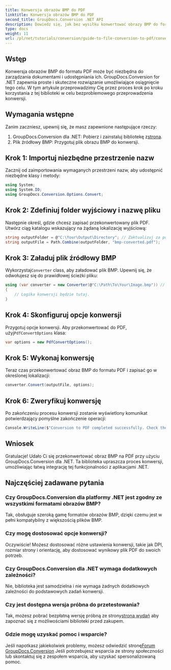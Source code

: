 ```yaml
---
title: Konwersja obrazów BMP do PDF
linktitle: Konwersja obrazów BMP do PDF
second_title: GroupDocs.Conversion .NET API
description: Dowiedz się, jak bez wysiłku konwertować obrazy BMP do formatu PDF za pomocą GroupDocs.Conversion dla .NET. Ten kompleksowy samouczek krok po kroku obejmuje wymagania wstępne, obsługę plików źródłowych i opcje dostosowywania.
type: docs
weight: 11
url: /pl/net/tutorials/conversion/guide-to-file-conversion-to-pdf/converting-bmp-to-pdf/
---
```

## Wstęp

Konwersja obrazów BMP do formatu PDF może być niezbędna do zarządzania dokumentami i udostępniania ich. GroupDocs.Conversion for .NET zapewnia proste i skuteczne rozwiązanie umożliwiające osiągnięcie tego celu. W tym artykule przeprowadzimy Cię przez proces krok po kroku korzystania z tej biblioteki w celu bezproblemowego przeprowadzenia konwersji.

## Wymagania wstępne

Zanim zaczniesz, upewnij się, że masz zapewnione następujące rzeczy:

1.  GroupDocs.Conversion dla .NET: Pobierz i zainstaluj bibliotekę z[strona](https://releases.groupdocs.com/conversion/net/).
2. Plik źródłowy BMP: Przygotuj plik obrazu BMP do konwersji.

## Krok 1: Importuj niezbędne przestrzenie nazw

Zacznij od zaimportowania wymaganych przestrzeni nazw, aby udostępnić niezbędne klasy i metody:

```csharp
using System;
using System.IO;
using GroupDocs.Conversion.Options.Convert;
```

## Krok 2: Zdefiniuj folder wyjściowy i nazwę pliku

Następnie określ, gdzie chcesz zapisać przekonwertowany plik PDF. Utwórz ciąg katalogu wskazujący na żądaną lokalizację wyjściową:

```csharp
string outputFolder = @"C:\Your\Output\Directory"; // Zaktualizuj za pomocą ścieżki katalogu
string outputFile = Path.Combine(outputFolder, "bmp-converted.pdf");
```

## Krok 3: Załaduj plik źródłowy BMP

 Wykorzystaj`Converter` class, aby załadować plik BMP. Upewnij się, że odwołujesz się do prawidłowej ścieżki pliku:

```csharp
using (var converter = new Converter(@"C:\Path\To\Your\Image.bmp")) // Zaktualizuj za pomocą ścieżki pliku BMP
{
    // Logika konwersji będzie tutaj.
}
```

## Krok 4: Skonfiguruj opcje konwersji

 Przygotuj opcje konwersji. Aby przekonwertować do PDF, użyj`PdfConvertOptions` klasa:

```csharp
var options = new PdfConvertOptions();
```

## Krok 5: Wykonaj konwersję

Teraz czas przekonwertować obraz BMP do formatu PDF i zapisać go w określonej lokalizacji:

```csharp
converter.Convert(outputFile, options);
```

## Krok 6: Zweryfikuj konwersję

Po zakończeniu procesu konwersji zostanie wyświetlony komunikat potwierdzający pomyślne zakończenie operacji:

```csharp
Console.WriteLine($"Conversion to PDF completed successfully. Check the output in: {outputFolder}");
```

## Wniosek

Gratulacje! Udało Ci się przekonwertować obraz BMP na PDF przy użyciu GroupDocs.Conversion dla .NET. Ta biblioteka upraszcza proces konwersji, umożliwiając łatwą integrację tej funkcjonalności z aplikacjami .NET.

## Najczęściej zadawane pytania

### Czy GroupDocs.Conversion dla platformy .NET jest zgodny ze wszystkimi formatami obrazów BMP?

Tak, obsługuje szeroką gamę formatów obrazów BMP, dzięki czemu jest w pełni kompatybilny z większością plików BMP.

### Czy mogę dostosować opcje konwersji?

Oczywiście! Możesz dostosować różne ustawienia konwersji, takie jak DPI, rozmiar strony i orientację, aby dostosować wynikowy plik PDF do swoich potrzeb.

### Czy GroupDocs.Conversion dla .NET wymaga dodatkowych zależności?

Nie, biblioteka jest samodzielna i nie wymaga żadnych dodatkowych zależności do podstawowych zadań konwersji.

### Czy jest dostępna wersja próbna do przetestowania?

Tak, możesz pobrać bezpłatną wersję próbną ze strony[strona wydań](https://releases.groupdocs.com/) aby zapoznać się z możliwościami biblioteki przed zakupem.

### Gdzie mogę uzyskać pomoc i wsparcie?

 Jeśli napotkasz jakiekolwiek problemy, możesz odwiedzić stronę[Forum GroupDocs.Conversion](https://forum.groupdocs.com/c/conversion/11) Jeśli potrzebujesz wsparcia ze strony społeczności lub skontaktuj się z zespołem wsparcia, aby uzyskać spersonalizowaną pomoc.